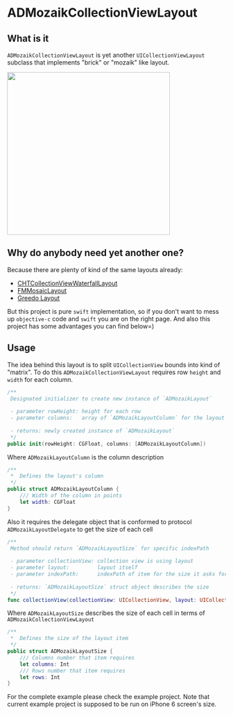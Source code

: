 # ADMozaikCollectionViewLayout

## What is it
`ADMozaikCollectionViewLayout` is yet another `UICollectionViewLayout` subclass that implements "brick" or "mozaik" 
like layout. 

<img src="http://i.giphy.com/aEuFnblI9AQ24.gif" width="375" />

## Why do anybody need yet another one?
Because there are plenty of kind of the same layouts already:
* [CHTCollectionViewWaterfallLayout](https://travis-ci.org/Antondomashnev/ADPuzzleAnimation.svg?branch=master)
* [FMMosaicLayout](https://github.com/fmitech/FMMosaicLayout)
* [Greedo Layout](https://github.com/500px/greedo-layout-for-ios) 

But this project is pure `swift` implementation, so if you don't want to mess up `objective-c` code and `swift` you are on the right page. 
And also this project has some advantages you can find below=)

## Usage

The idea behind this layout is to split `UICollectionView` bounds into kind of "matrix". 
To do this `ADMozaikCollectionViewLayout` requires row `height` and `width` for each column.
```swift
/**
 Designated initializer to create new instance of `ADMozaikLayout`
     
 - parameter rowHeight: height for each row
 - parameter columns:   array of `ADMozaikLayoutColumn` for the layout
     
 - returns: newly created instance of `ADMozaikLayout`
 */
public init(rowHeight: CGFloat, columns: [ADMozaikLayoutColumn])
```
Where `ADMozaikLayoutColumn` is the column description
```swift
/**
 *  Defines the layout's column
 */
public struct ADMozaikLayoutColumn {
    /// Width of the column in points
    let width: CGFloat
}
```

Also it requires the delegate object that is conformed to protocol `ADMozaikLayoutDelegate` to get the size of each cell
```swift
/**
 Method should return `ADMozaikLayoutSize` for specific indexPath
     
 - parameter collectionView: collection view is using layout
 - parameter layout:         layout itself
 - parameter indexPath:      indexPath of item for the size it asks for
 
 - returns: `ADMozaikLayoutSize` struct object describes the size
 */
func collectionView(collectionView: UICollectionView, layout: UICollectionViewLayout, mozaikSizeForItemAtIndexPath indexPath: NSIndexPath) -> ADMozaikLayoutSize
```
Where `ADMozaikLayoutSize` describes the size of each cell in terms of `ADMozaikCollectionViewLayout`
```swift
/**
 *  Defines the size of the layout item
 */
public struct ADMozaikLayoutSize {
    /// Columns number that item requires
    let columns: Int
    /// Rows number that item requires
    let rows: Int
}
```
For the complete example please check the example project. Note that current example project is supposed to be run on iPhone 6 screen's size.
